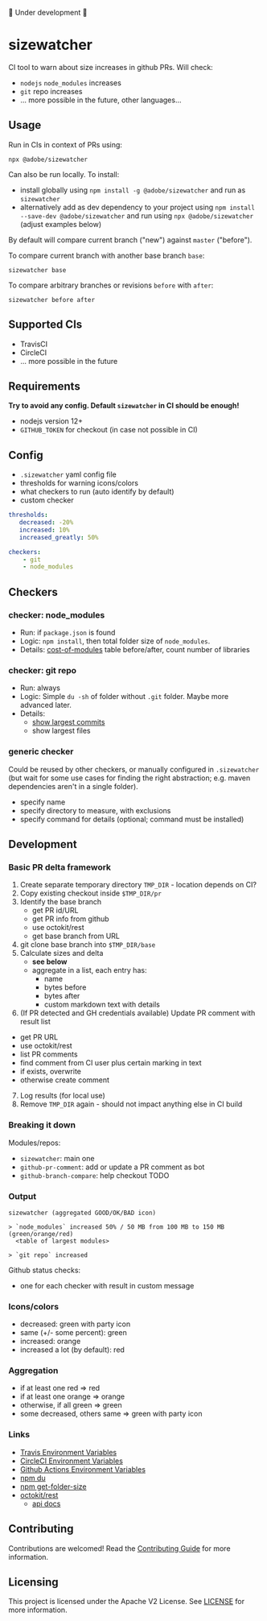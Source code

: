 🚧 Under development 🚧

# sizewatcher

CI tool to warn about size increases in github PRs. Will check:

- `nodejs` `node_modules` increases
- `git` repo increases
- ... more possible in the future, other languages...

## Usage

Run in CIs in context of PRs using:

```
npx @adobe/sizewatcher
```

Can also be run locally. To install:

- install globally using `npm install -g @adobe/sizewatcher` and run as `sizewatcher`
- alternatively add as dev dependency to your project using `npm install --save-dev @adobe/sizewatcher` and run using `npx @adobe/sizewatcher` (adjust examples below)

By default will compare current branch ("new") against `master` ("before").

To compare current branch with another base branch `base`:

```
sizewatcher base
```

To compare arbitrary branches or revisions `before` with `after`:

```
sizewatcher before after
```

## Supported CIs

- TravisCI
- CircleCI
- ... more possible in the future

## Requirements

**Try to avoid any config. Default `sizewatcher` in CI should be enough!**

- nodejs version 12+
- `GITHUB_TOKEN` for checkout (in case not possible in CI)

## Config

- `.sizewatcher` yaml config file
- thresholds for warning icons/colors
- what checkers to run (auto identify by default)
- custom checker

```yaml
thresholds:
   decreased: -20%
   increased: 10%
   increased_greatly: 50%

checkers:
    - git
    - node_modules
```

## Checkers

### checker: node_modules

- Run: if `package.json` is found
- Logic: `npm install`, then total folder size of `node_modules`.
- Details: [cost-of-modules](https://github.com/siddharthkp/cost-of-modules) table before/after, count number of libraries

### checker: git repo

- Run: always
- Logic: Simple `du -sh` of folder without `.git` folder. Maybe more advanced later.
- Details:
  - [show largest commits](https://stackoverflow.com/questions/10622179/how-to-find-identify-large-commits-in-git-history)
  - show largest files

### generic checker

Could be reused by other checkers, or manually configured in `.sizewatcher` (but wait for some use cases for finding the right abstraction; e.g. maven dependencies aren't in a single folder).

- specify name
- specify directory to measure, with exclusions
- specify command for details (optional; command must be installed)

## Development

### Basic PR delta framework

1. Create separate temporary directory `TMP_DIR` - location depends on CI?
2. Copy existing checkout inside `$TMP_DIR/pr`
3. Identify the base branch
   - get PR id/URL
   - get PR info from github
   - use octokit/rest
   - get base branch from URL
4. git clone base branch into `$TMP_DIR/base`
5. Calculate sizes and delta
   - **see below**
   - aggregate in a list, each entry has:
     - name
     - bytes before
     - bytes after
     - custom markdown text with details
6. (If PR detected and GH credentials available) Update PR comment with result list
  - get PR URL
  - use octokit/rest
  - list PR comments
  - find comment from CI user plus certain marking in text
  - if exists, overwrite
  - otherwise create comment
7. Log results (for local use)
8. Remove `TMP_DIR` again - should not impact anything else in CI build

### Breaking it down

Modules/repos:

- `sizewatcher`: main one
- `github-pr-comment`: add or update a PR comment as bot
- `github-branch-compare`: help checkout TODO

### Output

```
sizewatcher (aggregated GOOD/OK/BAD icon)

> `node_modules` increased 50% / 50 MB from 100 MB to 150 MB (green/orange/red)
  <table of largest modules>

> `git repo` increased

```

Github status checks:
- one for each checker with result in custom message

### Icons/colors

- decreased: green with party icon
- same (+/- some percent): green
- increased: orange
- increased a lot (by default): red

### Aggregation

- if at least one red => red
- if at least one orange => orange
- otherwise, if all green => green
- some decreased, others same => green with party icon

### Links

- [Travis Environment Variables](https://docs.travis-ci.com/user/environment-variables/#default-environment-variables)
- [CircleCI Environment Variables](https://circleci.com/docs/2.0/env-vars/#built-in-environment-variables)
- [Github Actions Environment Variables](https://help.github.com/en/actions/configuring-and-managing-workflows/using-environment-variables#default-environment-variables)
- [npm du](https://www.npmjs.com/package/du)
- [npm get-folder-size](https://www.npmjs.com/package/get-folder-size)
- [octokit/rest](https://github.com/octokit/rest.js/)
    - [api docs](https://octokit.github.io/rest.js/v17)

## Contributing

Contributions are welcomed! Read the [Contributing Guide](./.github/CONTRIBUTING.md) for more information.

## Licensing

This project is licensed under the Apache V2 License. See [LICENSE](LICENSE) for more information.
